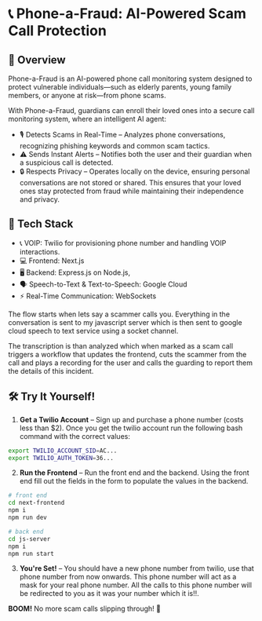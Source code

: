 # 📞 Phone-a-Fraud: AI-Powered Scam Call Protection

## 📖 Overview

Phone-a-Fraud is an AI-powered phone call monitoring system designed to protect vulnerable individuals—such as elderly parents, young family members, or anyone at risk—from phone scams.

With Phone-a-Fraud, guardians can enroll their loved ones into a secure call monitoring system, where an intelligent AI agent:
- 🎙️ Detects Scams in Real-Time – Analyzes phone conversations, recognizing phishing keywords and common scam tactics.
- ⚠️ Sends Instant Alerts – Notifies both the user and their guardian when a suspicious call is detected.
- 🔒 Respects Privacy – Operates locally on the device, ensuring personal conversations are not stored or shared.
This ensures that your loved ones stay protected from fraud while maintaining their independence and privacy.

## 🚀 Tech Stack
- 📞 VOIP: Twilio for provisioning phone number and handling VOIP interactions.
- 💻 Frontend: Next.js 
- 🖥️ Backend: Express.js on Node.js, 
- 🗣️ Speech-to-Text & Text-to-Speech: Google Cloud
- ⚡ Real-Time Communication: WebSockets

The flow starts when lets say a scammer calls you. Everything in the conversation is sent to my javascript server which is then sent to google cloud speech to text service using a socket channel.

The transcription is than analyzed which when marked as a scam call triggers a workflow that updates the frontend, cuts the scammer from the call and plays a recording for the user and calls the guarding to report them the details of this incident. 


## 🛠️ Try It Yourself!  
1. **Get a Twilio Account** – Sign up and purchase a phone number (costs less than $2). Once you get the twilio account run the following bash command with the correct values:
```bash
export TWILIO_ACCOUNT_SID=AC...
export TWILIO_AUTH_TOKEN=36...
```
2. **Run the Frontend** – Run the front end and the backend. Using the front end fill out the fields in the form to populate the values in the backend. 
```bash
# front end
cd next-frontend
npm i
npm run dev
```
```bash
# back end
cd js-server
npm i
npm run start
```
3. **You're Set!** – You should have a new phone number from twilio, use that phone number from now onwards. This phone number will act as a mask for your real phone number. All the calls to this phone number will be redirected to you as it was your number which it is!!.

**BOOM!** No more scam calls slipping through! 🎉  
